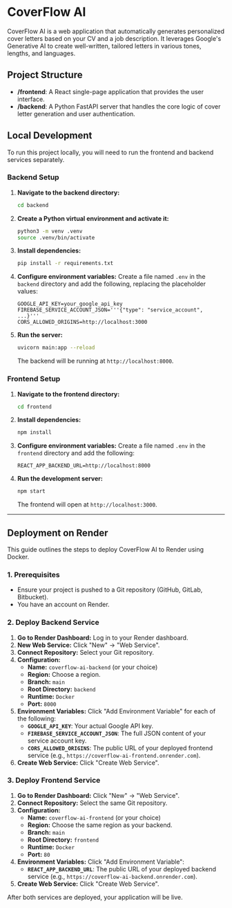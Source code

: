 # CoverFlow AI

CoverFlow AI is a web application that automatically generates personalized cover letters based on your CV and a job description. It leverages Google's Generative AI to create well-written, tailored letters in various tones, lengths, and languages.

## Project Structure

*   **/frontend**: A React single-page application that provides the user interface.
*   **/backend**: A Python FastAPI server that handles the core logic of cover letter generation and user authentication.

## Local Development

To run this project locally, you will need to run the frontend and backend services separately.

### Backend Setup

1.  **Navigate to the backend directory:**
    ```bash
    cd backend
    ```
2.  **Create a Python virtual environment and activate it:**
    ```bash
    python3 -m venv .venv
    source .venv/bin/activate
    ```
3.  **Install dependencies:**
    ```bash
    pip install -r requirements.txt
    ```
4.  **Configure environment variables:**
    Create a file named `.env` in the `backend` directory and add the following, replacing the placeholder values:
    ```
    GOOGLE_API_KEY=your_google_api_key
    FIREBASE_SERVICE_ACCOUNT_JSON='''{"type": "service_account", ...}'''
    CORS_ALLOWED_ORIGINS=http://localhost:3000
    ```
5.  **Run the server:**
    ```bash
    uvicorn main:app --reload
    ```
    The backend will be running at `http://localhost:8000`.

### Frontend Setup

1.  **Navigate to the frontend directory:**
    ```bash
    cd frontend
    ```
2.  **Install dependencies:**
    ```bash
    npm install
    ```
3.  **Configure environment variables:**
    Create a file named `.env` in the `frontend` directory and add the following:
    ```
    REACT_APP_BACKEND_URL=http://localhost:8000
    ```
4.  **Run the development server:**
    ```bash
    npm start
    ```
    The frontend will open at `http://localhost:3000`.

---

## Deployment on Render

This guide outlines the steps to deploy CoverFlow AI to Render using Docker.

### 1. Prerequisites

*   Ensure your project is pushed to a Git repository (GitHub, GitLab, Bitbucket).
*   You have an account on Render.

### 2. Deploy Backend Service

1.  **Go to Render Dashboard:** Log in to your Render dashboard.
2.  **New Web Service:** Click "New" -> "Web Service".
3.  **Connect Repository:** Select your Git repository.
4.  **Configuration:**
    *   **Name:** `coverflow-ai-backend` (or your choice)
    *   **Region:** Choose a region.
    *   **Branch:** `main`
    *   **Root Directory:** `backend`
    *   **Runtime:** `Docker`
    *   **Port:** `8000`
5.  **Environment Variables:**
    Click "Add Environment Variable" for each of the following:
    *   **`GOOGLE_API_KEY`**: Your actual Google API key.
    *   **`FIREBASE_SERVICE_ACCOUNT_JSON`**: The full JSON content of your service account key.
    *   **`CORS_ALLOWED_ORIGINS`**: The public URL of your deployed frontend service (e.g., `https://coverflow-ai-frontend.onrender.com`).
6.  **Create Web Service:** Click "Create Web Service".

### 3. Deploy Frontend Service

1.  **Go to Render Dashboard:** Click "New" -> "Web Service".
2.  **Connect Repository:** Select the same Git repository.
3.  **Configuration:**
    *   **Name:** `coverflow-ai-frontend` (or your choice)
    *   **Region:** Choose the same region as your backend.
    *   **Branch:** `main`
    *   **Root Directory:** `frontend`
    *   **Runtime:** `Docker`
    *   **Port:** `80`
4.  **Environment Variables:**
    Click "Add Environment Variable":
    *   **`REACT_APP_BACKEND_URL`**: The public URL of your deployed backend service (e.g., `https://coverflow-ai-backend.onrender.com`).
5.  **Create Web Service:** Click "Create Web Service".

After both services are deployed, your application will be live.

